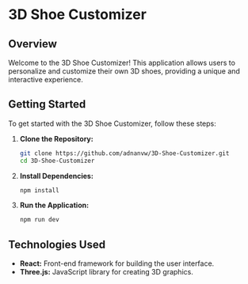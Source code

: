 # 3D Shoe Customizer

## Overview

Welcome to the 3D Shoe Customizer! This application allows users to personalize and customize their own 3D shoes, providing a unique and interactive experience.


## Getting Started

To get started with the 3D Shoe Customizer, follow these steps:

1. **Clone the Repository:**
   ```bash
   git clone https://github.com/adnanvw/3D-Shoe-Customizer.git
   cd 3D-Shoe-Customizer
   ```

2. **Install Dependencies:**
   ```bash
   npm install
   ```

3. **Run the Application:**
   ```bash
   npm run dev
   ```
   

## Technologies Used

- **React:** Front-end framework for building the user interface.
- **Three.js:** JavaScript library for creating 3D graphics.


